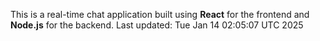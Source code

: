 This is a real-time chat application built using **React** for the frontend and **Node.js** for the backend.
Last updated: Tue Jan 14 02:05:07 UTC 2025
